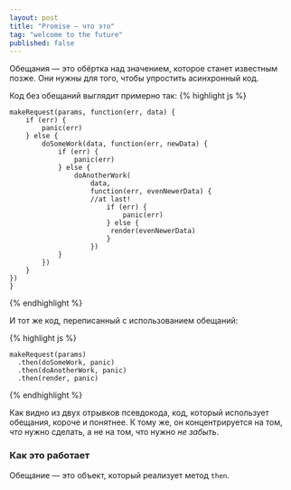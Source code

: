 ```yaml
---
layout: post
title: "Promise — что это"
tag: "welcome to the future"
published: false
---
```

Обещания — это обёртка над значением, которое станет известным позже. Они нужны для того, чтобы упростить асинхронный код.

Код без обещаний выглядит примерно так:
{% highlight js %}

    makeRequest(params, function(err, data) {
        if (err) {
            panic(err)
        } else {
            doSomeWork(data, function(err, newData) {
                if (err) {
                    panic(err)
                } else {
                    doAnotherWork(
                        data,
                        function(err, evenNewerData) {
                        //at last!
                            if (err) {
                                panic(err)
                            } else {
                             render(evenNewerData)
                            }
                        })
                }
            })
        }
    })
    }

{% endhighlight %}


И тот же код, переписанный с использованием обещаний:

{% highlight js %}

    makeRequest(params)
      .then(doSomeWork, panic)
      .then(doAnotherWork, panic)
      .then(render, panic)

{% endhighlight %}

Как видно из двух отрывков псевдокода, код, который использует обещания, короче и понятнее. К тому же, он концентрируется на том, _что_ нужно сделать, а не на том, что нужно _не забыть_. 

### Как это работает

Обещание — это объект, который реализует метод `then`.